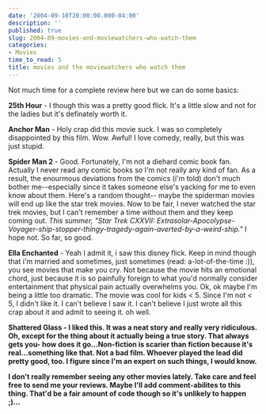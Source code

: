 ```yaml
---
date: '2004-09-10T20:00:00.000-04:00'
description: ''
published: true
slug: 2004-09-movies-and-moviewatchers-who-watch-them
categories:
- Movies
time_to_read: 5
title: movies and the moviewatchers who watch them
---
```


Not much time for a complete review here but we can do some basics:

**25th Hour** - I though this was a pretty good flick. It's a little slow and not for the ladies but it's definately worth it.

**Anchor Man** - Holy crap did this movie suck. I was so completely disappointed by this film. Wow. Awful! I love comedy, really, but this was just stupid.

**Spider Man 2** - Good. Fortunately, I'm not a diehard comic book fan. Actually I never read any comic books so I'm not really any kind of fan. As a result, the enourmous deviations from the comics (i'm told) don't much bother me--especially since it takes someone else's yacking for me to even know about them. Here's a random thought-- maybe the spiderman movies will end up like the star trek movies. Now to be fair, I never watched the star trek movies, but I can't remember a time without them and they keep coming out. *This summer, "Star Trek CXXVII: Extrasolar-Apocolypse-Voyager-ship-stopper-thingy-tragedy-again-averted-by-a-weird-ship."* I hope not. So far, so good.

**Ella Enchanted** - Yeah I admit it, i saw this disney flick. Keep in mind though that i'm married and sometimes, just sometimes (read: a-lot-of-the-time :)), you see movies that make you cry. Not because the movie hits an emotional chord, just because it is so painfully foreign to what you'd normally consider entertainment that physical pain actually overwhelms you. Ok, ok maybe I'm being a little too dramatic. The movie was cool for kids < 5. Since I'm not < 5, I didn't like it. I  can't believe I saw it. I can't believe I just wrote all this crap about it and admit to seeing it. oh well.

<b>Shattered Glass - I liked this. It was a neat story and really very ridiculous. Oh, except for the thing about it actually being a true story. That always gets you- how does it go...Non-fiction is scarier than fiction because it's real...something like that. Not a bad film. Whoever played the lead did pretty good, too. I figure since I'm an expert on such things, I would know.

I don't really remember seeing any other movies lately. Take care and feel free to send me your reviews. Maybe I'll add comment-abilites to this thing. That'd be a fair amount of code though so it's unlikely to happen ;)...